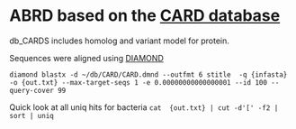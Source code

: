 # ABRD based on the [CARD database](https://card.mcmaster.ca/download)

db_CARDS includes homolog and variant model for protein.

Sequences were aligned using [DIAMOND](https://github.com/bbuchfink/diamond)

```diamond blastx -d ~/db/CARD/CARD.dmnd --outfmt 6 stitle  -q {infasta} -o {out.txt} --max-target-seqs 1 -e 0.00000000000000001 --id 100 --query-cover 99```

Quick look at all uniq hits for bacteria
```cat  {out.txt} | cut -d'[' -f2 | sort | uniq```
